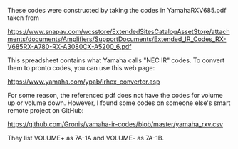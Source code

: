 These codes were constructed by taking the codes in YamahaRXV685.pdf taken
from

https://www.snapav.com/wcsstore/ExtendedSitesCatalogAssetStore/attachments/documents/Amplifiers/SupportDocuments/Extended_IR_Codes_RX-V685RX-A780-RX-A3080CX-A5200_6.pdf

This spreadsheet contains what Yamaha calls "NEC IR" codes. To convert them
to pronto codes, you can use this web page:

https://www.yamaha.com/ypab/irhex_converter.asp

For some reason, the referenced pdf does not have the codes for volume
up or volume down. However, I found some codes on someone else's smart
remote project on GitHub:

https://github.com/Gronis/yamaha-ir-codes/blob/master/yamaha_rxv.csv

They list VOLUME+ as 7A-1A and VOLUME- as 7A-1B.

